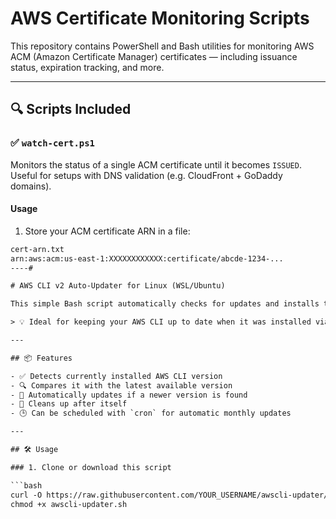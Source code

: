 # AWS Certificate Monitoring Scripts

This repository contains PowerShell and Bash utilities for monitoring AWS ACM (Amazon Certificate Manager) certificates — including issuance status, expiration tracking, and more.

---

## 🔍 Scripts Included

### ✅ `watch-cert.ps1`
Monitors the status of a single ACM certificate until it becomes `ISSUED`. Useful for setups with DNS validation (e.g. CloudFront + GoDaddy domains).

#### Usage

1. Store your ACM certificate ARN in a file:

```txt
cert-arn.txt
arn:aws:acm:us-east-1:XXXXXXXXXXXX:certificate/abcde-1234-...
----#

# AWS CLI v2 Auto-Updater for Linux (WSL/Ubuntu)

This simple Bash script automatically checks for updates and installs the latest version of **AWS CLI v2** on Linux systems (e.g., Ubuntu or WSL2).

> 💡 Ideal for keeping your AWS CLI up to date when it was installed via the official installer (not `apt`).

---

## 📦 Features

- ✅ Detects currently installed AWS CLI version
- 🔍 Compares it with the latest available version
- 🔄 Automatically updates if a newer version is found
- 🧹 Cleans up after itself
- 🕒 Can be scheduled with `cron` for automatic monthly updates

---

## 🛠️ Usage

### 1. Clone or download this script

```bash
curl -O https://raw.githubusercontent.com/YOUR_USERNAME/awscli-updater/main/awscli-updater.sh
chmod +x awscli-updater.sh
